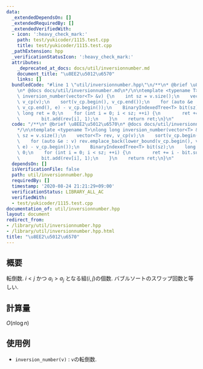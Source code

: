 ```yaml
---
data:
  _extendedDependsOn: []
  _extendedRequiredBy: []
  _extendedVerifiedWith:
  - icon: ':heavy_check_mark:'
    path: test/yukicoder/1115.test.cpp
    title: test/yukicoder/1115.test.cpp
  _pathExtension: hpp
  _verificationStatusIcon: ':heavy_check_mark:'
  attributes:
    _deprecated_at_docs: docs/util/inversionnumber.md
    document_title: "\u8EE2\u5012\u6570"
    links: []
  bundledCode: "#line 1 \"util/inversionnumber.hpp\"\n/**\n* @brief \u8EE2\u5012\u6570\
    \n* @docs docs/util/inversionnumber.md\n*/\n\ntemplate <typename T>\nlong long\
    \ inversion_number(vector<T> &v) {\n    int sz = v.size();\n    vector<T> rev,\
    \ v_cp(v);\n    sort(v_cp.begin(), v_cp.end());\n    for (auto &e : v) rev.emplace_back(lower_bound(v_cp.begin(),\
    \ v_cp.end(), e) - v_cp.begin());\n    BinaryIndexedTree<T> bit(sz);\n    long\
    \ long ret = 0;\n    for (int i = 0; i < sz; ++i) {\n        ret += i - bit.sum(rev[i]);\n\
    \        bit.add(rev[i], 1);\n    }\n    return ret;\n}\n"
  code: "/**\n* @brief \u8EE2\u5012\u6570\n* @docs docs/util/inversionnumber.md\n\
    */\n\ntemplate <typename T>\nlong long inversion_number(vector<T> &v) {\n    int\
    \ sz = v.size();\n    vector<T> rev, v_cp(v);\n    sort(v_cp.begin(), v_cp.end());\n\
    \    for (auto &e : v) rev.emplace_back(lower_bound(v_cp.begin(), v_cp.end(),\
    \ e) - v_cp.begin());\n    BinaryIndexedTree<T> bit(sz);\n    long long ret =\
    \ 0;\n    for (int i = 0; i < sz; ++i) {\n        ret += i - bit.sum(rev[i]);\n\
    \        bit.add(rev[i], 1);\n    }\n    return ret;\n}\n"
  dependsOn: []
  isVerificationFile: false
  path: util/inversionnumber.hpp
  requiredBy: []
  timestamp: '2020-08-24 21:21:29+09:00'
  verificationStatus: LIBRARY_ALL_AC
  verifiedWith:
  - test/yukicoder/1115.test.cpp
documentation_of: util/inversionnumber.hpp
layout: document
redirect_from:
- /library/util/inversionnumber.hpp
- /library/util/inversionnumber.hpp.html
title: "\u8EE2\u5012\u6570"
---
```

## 概要

転倒数. $i < j$ かつ $a_i > a_j$ となる組$(i, j)$の個数. バブルソートのスワップ回数と等しい.

## 計算量

$O(n\log n)$

## 使用例

* `inversion_number(v)` : `v`の転倒数.
